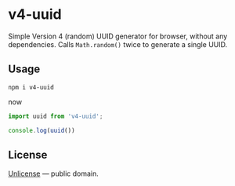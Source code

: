 # v4-uuid

Simple Version 4 (random) UUID generator for browser, without any dependencies.
Calls `Math.random()` twice to generate a single UUID.


## Usage

```shell
npm i v4-uuid
```

now

```js
import uuid from 'v4-uuid';

console.log(uuid())
```


## License

[Unlicense](LICENSE) &mdash; public domain.

